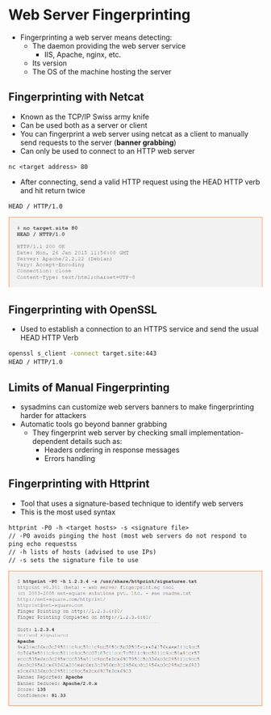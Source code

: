 # Web Server Fingerprinting

* Fingerprinting a web server means detecting:
  * The daemon providing the web server service
    * IIS, Apache, nginx, etc.
  * Its version
  * The OS of the machine hosting the server

## Fingerprinting with Netcat

* Known as the TCP/IP Swiss army knife
* Can be used both as a server or client
* You can fingerprint a web server using netcat as a client to manually send requests to the server (**banner grabbing**)
* Can only be used to connect to an HTTP web server

```
nc <target address> 80
```

* After connecting, send a valid HTTP request using the HEAD HTTP verb and hit return twice

```
HEAD / HTTP/1.0
```

![](<../../../../.gitbook/assets/image (82).png>)

## Fingerprinting with OpenSSL

* Used to establish a connection to an HTTPS service and send the usual HEAD HTTP Verb

```bash
openssl s_client -connect target.site:443
HEAD / HTTP/1.0
```

## Limits of Manual Fingerprinting

* sysadmins can customize web servers banners to make fingerprinting harder for attackers
* Automatic tools go beyond banner grabbing
  * They fingerprint web server by checking small implementation-dependent details such as:
    * Headers ordering in response messages
    * Errors handling

## Fingerprinting with Httprint

* Tool that uses a signature-based technique to identify web servers
* This is the most used syntax

```
httprint -P0 -h <target hosts> -s <signature file>
// -P0 avoids pinging the host (most web servers do not respond to ping echo requestss
// -h lists of hosts (advised to use IPs)
// -s sets the signature file to use
```

![httprint example](<../../../../.gitbook/assets/image (434).png>)
